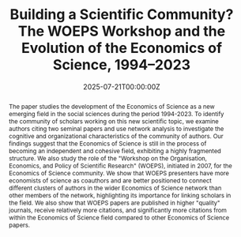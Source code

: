 ---
title: 'Building a Scientific Community? The WOEPS Workshop and the Evolution of the Economics of Science, 1994–2023'

# Authors
# If you created a profile for a user (e.g. the default `admin` user), write the username (folder name) here
# and it will be replaced with their full name and linked to their profile.
authors:
  - admin
  - Aldo Geuna
  - Cornelia Lawson

# Author notes (optional)
#author_notes:
#  - 'Equal contribution'
#  - 'Equal contribution'

date: '2025-07-21T00:00:00Z'
doi: ''

# Schedule page publish date (NOT publication's date).
publishDate: '2025-07-21T00:00:00Z'

# Publication type.
# Accepts a single type but formatted as a YAML list (for Hugo requirements).
# Enter a publication type from the CSL standard.
publication_types: ["article-journal"]

# Publication name and optional abbreviated publication name.
publication: "*Economics of Innovation and New Technology*"

publication_short: "*Economics of Innovation and New Technology* - **Forthcoming**"

abstract:  The paper studies the development of the Economics of Science as a new emerging field in the social sciences during the period 1994-2023. To identify the community of scholars working on this new scientific topic, we examine authors citing two seminal papers and use network analysis to investigate the cognitive and organizational characteristics of the community of authors. Our findings suggest that the Economics of Science is still in the process of becoming an independent and cohesive field, exhibiting a highly fragmented structure. We also study the role of the "Workshop on the Organisation, Economics, and Policy of Scientific Research" (WOEPS), initiated in 2007, for the Economics of Science community. We show that WOEPS presenters have more economists of science as coauthors and are better positioned to connect different clusters of authors in the wider Economics of Science network than other members of the network, highlighting its importance for linking scholars in the field. We also show that WOEPS papers are published in higher "quality" journals, receive relatively more citations, and significantly more citations from within the Economics of Science field compared to other Economics of Science papers.

# Summary. An optional shortened abstract.
summary: The paper studies the development of the Economics of Science as a new emerging field in the social sciences during the period 1994-2023.

tags:
  - Economics of Science
  - Scientific Communities
  - Network Analysis
  - Field Formation

# Display this page in the Featured widget?
featured: true

# Custom links (uncomment lines below)
# links:
# - name: Custom Link
#   url: http://example.org

url_pdf: 'https://www.carloalberto.org/wp-content/uploads/2025/07/no.745.pdf'
url_code: ''
url_dataset: ''
url_poster: ''
url_project: ''
url_slides: ''
url_source: ''
url_video: ''

# Featured image
# To use, add an image named `featured.jpg/png` to your page's folder.
image:
  caption: 'This figure displays the coauthorship network in the Economics of Science (EoS) from 1994 to 2023.'
  focal_point: ''
  preview_only: false

# Associated Projects (optional).
#   Associate this publication with one or more of your projects.
#   Simply enter your project's folder or file name without extension.
#   E.g. `internal-project` references `content/project/internal-project/index.md`.
#   Otherwise, set `projects: []`.
projects:
  - []

# Slides (optional).
#   Associate this publication with Markdown slides.
#   Simply enter your slide deck's filename without extension.
#   E.g. `slides: "example"` references `content/slides/example/index.md`.
#   Otherwise, set `slides: ""`.
slides: ""
---